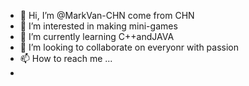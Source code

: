 - 👋 Hi, I’m @MarkVan-CHN come from CHN
- 👀 I’m interested in making mini-games
- 🌱 I’m currently learning C++andJAVA
- 💞️ I’m looking to collaborate on everyonr with passion
- 📫 How to reach me ...
- 

<!---
MarkVan-CHN/MarkVan-CHN is a ✨ special ✨ repository because its `README.md` (this file) appears on your GitHub profile.
You can click the Preview link to take a look at your changes.
--->

